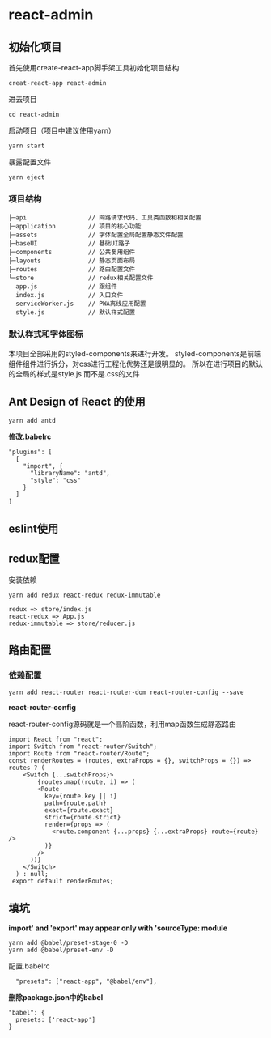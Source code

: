 # react-admin
## 初始化项目
首先使用create-react-app脚手架工具初始化项目结构
~~~
creat-react-app react-admin
~~~
进去项目
~~~
cd react-admin
~~~
启动项目（项目中建议使用yarn）
~~~
yarn start
~~~
暴露配置文件
~~~
yarn eject
~~~

### 项目结构
~~~
├─api                 // 网路请求代码、工具类函数和相关配置
├─application         // 项目的核心功能
├─assets              // 字体配置全局配置静态文件配置
├─baseUI              // 基础UI路子
├─components          // 公共复用组件
├─layouts             // 静态页面布局
├─routes              // 路由配置文件
└─store               // redux相关配置文件
  app.js              // 跟组件
  index.js            // 入口文件
  serviceWorker.js    // PWA离线应用配置
  style.js            // 默认样式配置
~~~
### 默认样式和字体图标
本项目全部采用的styled-components来进行开发。 styled-components是前端组件组件进行拆分，对css进行工程化优势还是很明显的。
所以在进行项目的默认的全局的样式是style.js 而不是.css的文件

## Ant Design of React 的使用
~~~
yarn add antd
~~~

**修改.babelrc**
~~~
"plugins": [
  [
    "import", {
      "libraryName": "antd",
      "style": "css"
    }
  ]
]
~~~

## eslint使用

## redux配置
安装依赖
~~~
yarn add redux react-redux redux-immutable

redux => store/index.js
react-redux => App.js
redux-immutable => store/reducer.js
~~~

## 路由配置
### 依赖配置
~~~
yarn add react-router react-router-dom react-router-config --save
~~~

**react-router-config**

react-router-config源码就是一个高阶函数，利用map函数生成静态路由

~~~
import React from "react";
import Switch from "react-router/Switch";
import Route from "react-router/Route";
const renderRoutes = (routes, extraProps = {}, switchProps = {}) => routes ? (
    <Switch {...switchProps}>
        {routes.map((route, i) => (
        <Route
          key={route.key || i}
          path={route.path}
          exact={route.exact}
          strict={route.strict}
          render={props => (
            <route.component {...props} {...extraProps} route={route} />
          )}
        />
      ))}
    </Switch>
  ) : null;
 export default renderRoutes;
~~~

## 填坑

**import' and 'export' may appear only with 'sourceType: module**
~~~
yarn add @babel/preset-stage-0 -D
yarn add @babel/preset-env -D
~~~
配置.babelrc
~~~
  "presets": ["react-app", "@babel/env"],
~~~

**删除package.json中的babel**
~~~
"babel": {
  presets: ['react-app']
}
~~~
